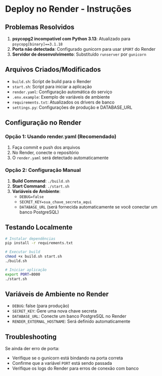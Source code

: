 # Deploy no Render - Instruções

## Problemas Resolvidos

1. **psycopg2 incompatível com Python 3.13**: Atualizado para `psycopg[binary]==3.1.18`
2. **Porta não detectada**: Configurado gunicorn para usar `$PORT` do Render
3. **Servidor de desenvolvimento**: Substituído `runserver` por `gunicorn`

## Arquivos Criados/Modificados

- `build.sh`: Script de build para o Render
- `start.sh`: Script para iniciar a aplicação 
- `render.yaml`: Configuração automática do serviço
- `.env.example`: Exemplo de variáveis de ambiente
- `requirements.txt`: Atualizados os drivers de banco
- `settings.py`: Configurações de produção e DATABASE_URL

## Configuração no Render

### Opção 1: Usando render.yaml (Recomendado)
1. Faça commit e push dos arquivos
2. No Render, conecte o repositório
3. O `render.yaml` será detectado automaticamente

### Opção 2: Configuração Manual
1. **Build Command**: `./build.sh`
2. **Start Command**: `./start.sh` 
3. **Variáveis de Ambiente**:
   - `DEBUG=false`
   - `SECRET_KEY=sua_chave_secreta_aqui`
   - `DATABASE_URL` (será fornecida automaticamente se você conectar um banco PostgreSQL)

## Testando Localmente

```bash
# Instalar dependências
pip install -r requirements.txt

# Executar build
chmod +x build.sh start.sh
./build.sh

# Iniciar aplicação
export PORT=8000
./start.sh
```

## Variáveis de Ambiente no Render

- `DEBUG`: false (para produção)  
- `SECRET_KEY`: Gere uma nova chave secreta
- `DATABASE_URL`: Conecte um banco PostgreSQL no Render
- `RENDER_EXTERNAL_HOSTNAME`: Será definido automaticamente

## Troubleshooting

Se ainda der erro de porta:
- Verifique se o gunicorn está bindando na porta correta
- Confirme que a variável `PORT` está sendo passada
- Verifique os logs do Render para erros de conexão com banco
